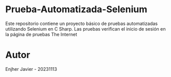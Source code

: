 # Prueba-Automatizada-Selenium

Este repositorio contiene un proyecto básico de pruebas automatizadas utilizando Selenium en C Sharp. 
Las pruebas verifican el inicio de sesión en la página de pruebas The Internet

# Autor

Enjher Javier - 20231113
